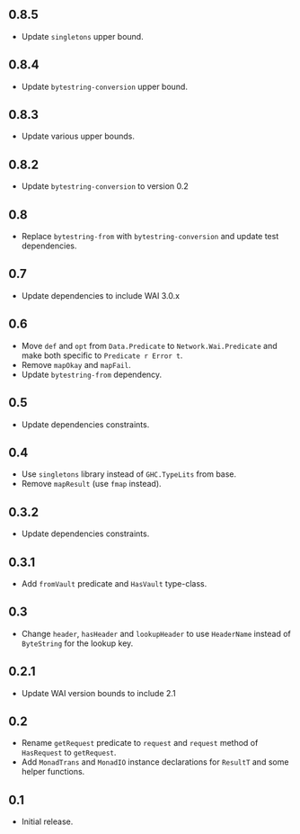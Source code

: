 0.8.5
-----------------------------------------------------------------------------
- Update `singletons` upper bound.

0.8.4
-----------------------------------------------------------------------------
- Update `bytestring-conversion` upper bound.

0.8.3
-----------------------------------------------------------------------------
- Update various upper bounds.

0.8.2
-----------------------------------------------------------------------------
- Update `bytestring-conversion` to version 0.2

0.8
-----------------------------------------------------------------------------
- Replace `bytestring-from` with `bytestring-conversion` and update
  test dependencies.

0.7
-----------------------------------------------------------------------------
- Update dependencies to include WAI 3.0.x

0.6
-----------------------------------------------------------------------------
- Move `def` and `opt` from `Data.Predicate` to `Network.Wai.Predicate` and
  make both specific to `Predicate r Error t`.
- Remove `mapOkay` and `mapFail`.
- Update `bytestring-from` dependency.

0.5
-----------------------------------------------------------------------------
- Update dependencies constraints.

0.4
-----------------------------------------------------------------------------
- Use `singletons` library instead of `GHC.TypeLits` from base.
- Remove `mapResult` (use `fmap` instead).

0.3.2
-----------------------------------------------------------------------------
- Update dependencies constraints.

0.3.1
-----------------------------------------------------------------------------
- Add `fromVault` predicate and `HasVault` type-class.

0.3
-----------------------------------------------------------------------------
- Change `header`, `hasHeader` and `lookupHeader` to use `HeaderName` instead
  of `ByteString` for the lookup key.

0.2.1
-----------------------------------------------------------------------------
- Update WAI version bounds to include 2.1

0.2
-----------------------------------------------------------------------------
- Rename `getRequest` predicate to `request` and `request` method of
  `HasRequest` to `getRequest`.
- Add `MonadTrans` and `MonadIO` instance declarations for `ResultT` and
  some helper functions.

0.1
-----------------------------------------------------------------------------
- Initial release.
